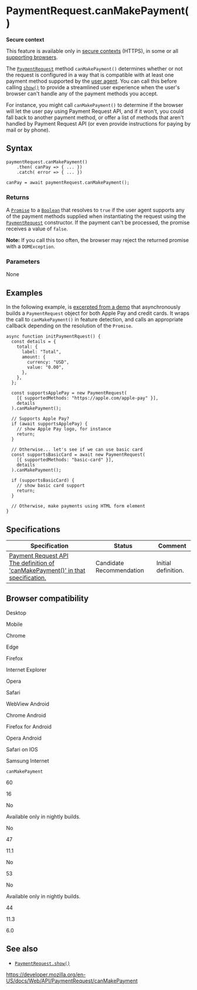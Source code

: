 PaymentRequest.canMakePayment()
===============================

**Secure context**

This feature is available only in [secure contexts](https://developer.mozilla.org/en-US/docs/Web/Security/Secure_Contexts) (HTTPS), in some or all [supporting browsers](#browser_compatibility).

The [`PaymentRequest`](../paymentrequest) method `canMakePayment()` determines whether or not the request is configured in a way that is compatible with at least one payment method supported by the [user agent](https://developer.mozilla.org/en-US/docs/Glossary/User_agent). You can call this before calling [`show()`](show) to provide a streamlined user experience when the user's browser can't handle any of the payment methods you accept.

For instance, you might call `canMakePayment()` to determine if the browser will let the user pay using Payment Request API, and if it won't, you could fall back to another payment method, or offer a list of methods that aren't handled by Payment Request API (or even provide instructions for paying by mail or by phone).

Syntax
------

    paymentRequest.canMakePayment()
        .then( canPay => { ... })
        .catch( error => { ... })

    canPay = await paymentRequest.canMakePayment();

### Returns

A [`Promise`](https://developer.mozilla.org/en-US/docs/Web/JavaScript/Reference/Global_Objects/Promise) to a [`Boolean`](https://developer.mozilla.org/en-US/docs/Web/JavaScript/Reference/Global_Objects/Boolean) that resolves to `true` if the user agent supports any of the payment methods supplied when instantiating the request using the [`PaymentRequest`](paymentrequest) constructor. If the payment can't be processed, the promise receives a value of `false`.

**Note:** If you call this too often, the browser may reject the returned promise with a `DOMException`.

### Parameters

None

Examples
--------

In the following example, is [excerpted from a demo](https://rsolomakhin.github.io/samples/paymentrequest/can-make-payment/) that asynchronously builds a `PaymentRequest` object for both Apple Pay and credit cards. It wraps the call to `canMakePayment()` in feature detection, and calls an appropriate callback depending on the resolution of the `Promise`.

    async function initPaymentRquest() {
      const details = {
        total: {
          label: "Total",
          amount: {
            currency: "USD",
            value: "0.00",
          },
        },
      };

      const supportsApplePay = new PaymentRequest(
        [{ supportedMethods: "https://apple.com/apple-pay" }],
        details
      ).canMakePayment();

      // Supports Apple Pay?
      if (await supportsApplePay) {
        // show Apple Pay logo, for instance
        return;
      }

      // Otherwise... let's see if we can use basic card
      const supportsBasicCard = await new PaymentRequest(
        [{ supportedMethods: "basic-card" }],
        details
      ).canMakePayment();

      if (supportsBasicCard) {
        // show basic card support
        return;
      }

      // Otherwise, make payments using HTML form element
    }

Specifications
--------------

<table><thead><tr class="header"><th>Specification</th><th>Status</th><th>Comment</th></tr></thead><tbody><tr class="odd"><td><a href="https://w3c.github.io/payment-request/#canmakepayment-method">Payment Request API<br />
<span class="small">The definition of 'canMakePayment()' in that specification.</span></a></td><td><span class="spec-cr">Candidate Recommendation</span></td><td>Initial definition.</td></tr></tbody></table>

Browser compatibility
---------------------

Desktop

Mobile

Chrome

Edge

Firefox

Internet Explorer

Opera

Safari

WebView Android

Chrome Android

Firefox for Android

Opera Android

Safari on IOS

Samsung Internet

`canMakePayment`

60

16

No

Available only in nightly builds.

No

47

11.1

No

53

No

Available only in nightly builds.

44

11.3

6.0

See also
--------

-   [`PaymentRequest.show()`](show)

<a href="https://developer.mozilla.org/en-US/docs/Web/API/PaymentRequest/canMakePayment" class="_attribution-link">https://developer.mozilla.org/en-US/docs/Web/API/PaymentRequest/canMakePayment</a>
